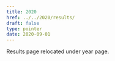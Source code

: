 ```yaml
---
title: 2020
href: ../../2020/results/
draft: false
type: pointer
date: 2020-09-01
---
```


Results page relocated under year page.
